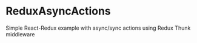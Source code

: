 # ReduxAsyncActions
Simple React-Redux example with async/sync actions using  Redux Thunk middleware

